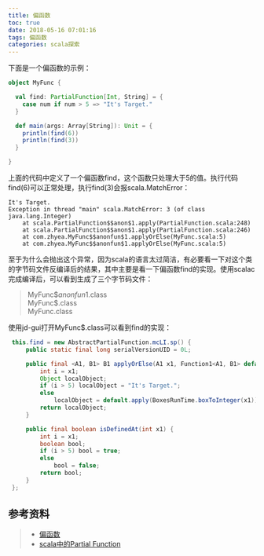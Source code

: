 ```yaml
---
title: 偏函数
toc: true
date: 2018-05-16 07:01:16
tags: 偏函数
categories: scala探索
---
```



下面是一个偏函数的示例：

```scala
object MyFunc {

  val find: PartialFunction[Int, String] = {
    case num if num > 5 => "It's Target."
  }

  def main(args: Array[String]): Unit = {
    println(find(6))
    println(find(3))
  }

}
```

上面的代码中定义了一个偏函数find，这个函数只处理大于5的值。执行代码find(6)可以正常处理，执行find(3)会报scala.MatchError：

```text
It's Target.
Exception in thread "main" scala.MatchError: 3 (of class java.lang.Integer)
	at scala.PartialFunction$$anon$1.apply(PartialFunction.scala:248)
	at scala.PartialFunction$$anon$1.apply(PartialFunction.scala:246)
	at com.zhyea.MyFunc$$anonfun$1.applyOrElse(MyFunc.scala:5)
	at com.zhyea.MyFunc$$anonfun$1.applyOrElse(MyFunc.scala:5)
```

至于为什么会抛出这个异常，因为scala的语言太过简洁，有必要看一下对这个类的字节码文件反编译后的结果，其中主要是看一下偏函数find的实现。使用scalac完成编译后，可以看到生成了三个字节码文件：
> MyFunc$$anonfun$1.class  
> MyFunc$.class  
> MyFunc.class

使用jd-gui打开MyFunc$.class可以看到find的实现：
```java
 this.find = new AbstractPartialFunction.mcLI.sp() {
     public static final long serialVersionUID = 0L;

     public final <A1, B1> B1 applyOrElse(A1 x1, Function1<A1, B1> default) {
         int i = x1;
         Object localObject;
         if (i > 5) localObject = "It's Target.";
         else
             localObject = default.apply(BoxesRunTime.boxToInteger(x1));
         return localObject;
     }

     public final boolean isDefinedAt(int x1) {
         int i = x1;
         boolean bool;
         if (i > 5) bool = true;
         else
             bool = false;
         return bool;
     }
 };
```


## 参考资料

> - [偏函数](https://blog.csdn.net/yuanguangyu1221/article/details/71307664)
> - [scala中的Partial Function](https://zhuanlan.zhihu.com/p/20832218?refer=insight)